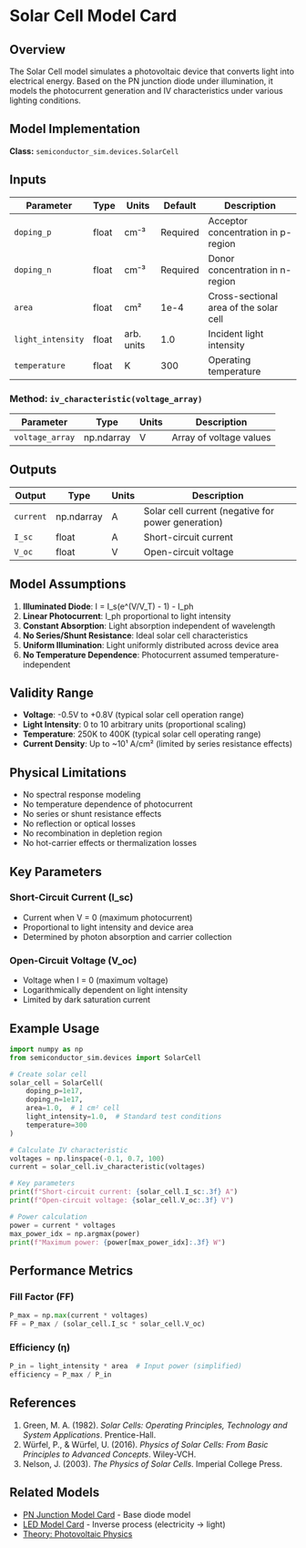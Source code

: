 # Solar Cell Model Card

## Overview

The Solar Cell model simulates a photovoltaic device that converts light into electrical energy. Based on the PN junction diode under illumination, it models the photocurrent generation and IV characteristics under various lighting conditions.

## Model Implementation

**Class:** `semiconductor_sim.devices.SolarCell`

## Inputs

| Parameter | Type | Units | Default | Description |
|-----------|------|-------|---------|-------------|
| `doping_p` | float | cm⁻³ | Required | Acceptor concentration in p-region |
| `doping_n` | float | cm⁻³ | Required | Donor concentration in n-region |
| `area` | float | cm² | 1e-4 | Cross-sectional area of the solar cell |
| `light_intensity` | float | arb. units | 1.0 | Incident light intensity |
| `temperature` | float | K | 300 | Operating temperature |

### Method: `iv_characteristic(voltage_array)`

| Parameter | Type | Units | Description |
|-----------|------|-------|-------------|
| `voltage_array` | np.ndarray | V | Array of voltage values |

## Outputs

| Output | Type | Units | Description |
|--------|------|-------|-------------|
| `current` | np.ndarray | A | Solar cell current (negative for power generation) |
| `I_sc` | float | A | Short-circuit current |
| `V_oc` | float | V | Open-circuit voltage |

## Model Assumptions

1. **Illuminated Diode**: I = I_s(e^(V/V_T) - 1) - I_ph
2. **Linear Photocurrent**: I_ph proportional to light intensity
3. **Constant Absorption**: Light absorption independent of wavelength
4. **No Series/Shunt Resistance**: Ideal solar cell characteristics
5. **Uniform Illumination**: Light uniformly distributed across device area
6. **No Temperature Dependence**: Photocurrent assumed temperature-independent

## Validity Range

- **Voltage**: -0.5V to +0.8V (typical solar cell operation range)
- **Light Intensity**: 0 to 10 arbitrary units (proportional scaling)
- **Temperature**: 250K to 400K (typical solar cell operating range)
- **Current Density**: Up to ~10¹ A/cm² (limited by series resistance effects)

## Physical Limitations

- No spectral response modeling
- No temperature dependence of photocurrent
- No series or shunt resistance effects
- No reflection or optical losses
- No recombination in depletion region
- No hot-carrier effects or thermalization losses

## Key Parameters

### Short-Circuit Current (I_sc)
- Current when V = 0 (maximum photocurrent)
- Proportional to light intensity and device area
- Determined by photon absorption and carrier collection

### Open-Circuit Voltage (V_oc)
- Voltage when I = 0 (maximum voltage)
- Logarithmically dependent on light intensity
- Limited by dark saturation current

## Example Usage

```python
import numpy as np
from semiconductor_sim.devices import SolarCell

# Create solar cell
solar_cell = SolarCell(
    doping_p=1e17,
    doping_n=1e17,
    area=1.0,  # 1 cm² cell
    light_intensity=1.0,  # Standard test conditions
    temperature=300
)

# Calculate IV characteristic
voltages = np.linspace(-0.1, 0.7, 100)
current = solar_cell.iv_characteristic(voltages)

# Key parameters
print(f"Short-circuit current: {solar_cell.I_sc:.3f} A")
print(f"Open-circuit voltage: {solar_cell.V_oc:.3f} V")

# Power calculation
power = current * voltages
max_power_idx = np.argmax(power)
print(f"Maximum power: {power[max_power_idx]:.3f} W")
```

## Performance Metrics

### Fill Factor (FF)
```python
P_max = np.max(current * voltages)
FF = P_max / (solar_cell.I_sc * solar_cell.V_oc)
```

### Efficiency (η)
```python
P_in = light_intensity * area  # Input power (simplified)
efficiency = P_max / P_in
```

## References

1. Green, M. A. (1982). *Solar Cells: Operating Principles, Technology and System Applications*. Prentice-Hall.
2. Würfel, P., & Würfel, U. (2016). *Physics of Solar Cells: From Basic Principles to Advanced Concepts*. Wiley-VCH.
3. Nelson, J. (2003). *The Physics of Solar Cells*. Imperial College Press.

## Related Models

- [PN Junction Model Card](pn-junction.md) - Base diode model
- [LED Model Card](led.md) - Inverse process (electricity → light)
- [Theory: Photovoltaic Physics](../theory/solar-cell-theory.md)